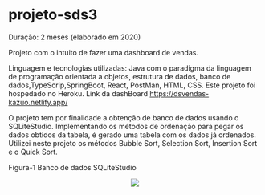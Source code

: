 # projeto-sds3

Duração: 2 meses (elaborado em 2020)
                                                                             
Projeto com o intuito de fazer uma dashboard de vendas. 

Linguagem e tecnologias utilizadas: Java com o paradigma da linguagem de programação orientada a objetos, estrutura de dados, banco de dados,TypeScrip,SpringBoot,
React, PostMan, HTML, CSS. Este projeto foi hospedado no Heroku.
Link da dashBoard
https://dsvendas-kazuo.netlify.app/

O projeto tem por finalidade a obtenção de banco de dados usando o SQLiteStudio. Implementando os métodos de ordenação para pegar os dados obtidos da tabela, é gerado uma tabela com os dados já ordenados. Utilizei neste projeto os métodos Bubble Sort, Selection Sort, Insertion Sort e o Quick Sort. 

Figura-1  Banco de dados SQLiteStudio
<div align="center">
<img src="https://user-images.githubusercontent.com/73189635/143242884-bfd86293-a23d-407d-8ba9-4a2ffeac0e6f.png"/>
</div>
